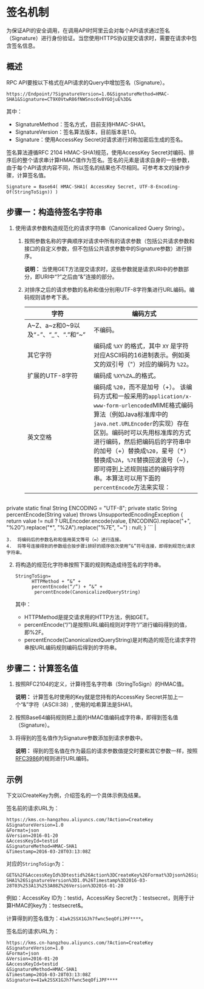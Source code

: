 # 签名机制

为保证API的安全调用，在调用API时阿里云会对每个API请求通过签名（Signature）进行身份验证。当您使用HTTPS协议提交请求时，需要在请求中包含签名信息。

## 概述

RPC API要按以下格式在API请求的Query中增加签名（Signature）。

```
https://Endpoint/?SignatureVersion=1.0&SignatureMethod=HMAC-SHA1&Signature=CT9X0VtwR86fNWSnsc6v8YGOjuE%3D&
```

其中：

-   SignatureMethod：签名方式，目前支持HMAC-SHA1。
-   SignatureVersion：签名算法版本，目前版本是1.0。
-   Signature：使用AccessKey Secret对请求进行对称加密后生成的签名。

签名算法遵循RFC 2104 HMAC-SHA1规范，使用AccessKey Secret对编码、排序后的整个请求串计算HMAC值作为签名。签名的元素是请求自身的一些参数，由于每个API请求内容不同，所以签名的结果也不尽相同。可参考本文的操作步骤，计算签名值。

```
Signature = Base64( HMAC-SHA1( AccessKey Secret, UTF-8-Encoding-Of(StringToSign)) )
```

## 步骤一：构造待签名字符串

1.  使用请求参数构造规范化的请求字符串（Canonicalized Query String）。
    1.  按照参数名称的字典顺序对请求中所有的请求参数（包括公共请求参数和接口的自定义参数，但不包括公共请求参数中的Signature参数）进行排序。

        **说明：** 当使用GET方法提交请求时，这些参数就是请求URI中的参数部分，即URI中“?”之后由“&”连接的部分。

    2.  对排序之后的请求参数的名称和值分别用UTF-8字符集进行URL编码。编码规则请参考下表。

        |字符|编码方式|
        |--|----|
        |A~Z、a~z和0~9以及“-”、“\_”、“.”和“~”|不编码。|
        |其它字符|编码成 `%XY` 的格式，其中 `XY` 是字符对应ASCII码的16进制表示。例如英文的双引号（"）对应的编码为 `%22`。|
        |扩展的UTF-8字符|编码成 `%XY%ZA…`的格式。|
        |英文空格|编码成 `%20`，而不是加号（+）。 该编码方式和一般采用的`application/x-www-form-urlencoded`MIME格式编码算法（例如Java标准库中的`java.net.URLEncoder`的实现）存在区别。编码时可以先用标准库的方式进行编码，然后把编码后的字符串中的加号（+）替换成`%20`，星号（\*）替换成`%2A`，`%7E`替换回波浪号（~），即可得到上述规则描述的编码字符串。本算法可以用下面的`percentEncode`方法来实现：

        ```
private static final String ENCODING = "UTF-8";
private static String percentEncode(String value) throws UnsupportedEncodingException 
{
return value != null ? URLEncoder.encode(value, ENCODING).replace("+", "%20").replace("*", "%2A").replace("%7E", "~") : null;
}
        ``` |

    3.  将编码后的参数名称和值用英文等号（=）进行连接。
    4.  将等号连接得到的参数组合按步骤i排好的顺序依次使用“&”符号连接，即得到规范化请求字符串。
2.  将构造的规范化字符串按照下面的规则构造成待签名的字符串。

    ```
    StringToSign=
          HTTPMethod + “&” +
          percentEncode(“/”) + ”&” +
           percentEncode(CanonicalizedQueryString)
    ```

    其中：

    -   HTTPMethod是提交请求用的HTTP方法，例如GET。
    -   percentEncode\(“/”\)是按照URL编码规则对字符“/”进行编码得到的值，即%2F。
    -   percentEncode\(CanonicalizedQueryString\)是对构造的规范化请求字符串按URL编码规则编码后得到的字符串。

## 步骤二：计算签名值

1.  按照RFC2104的定义，计算待签名字符串（StringToSign）的HMAC值。

    **说明：** 计算签名时使用的Key就是您持有的AccessKey Secret并加上一个“&”字符（ASCII:38）, 使用的哈希算法是SHA1。

2.  按照Base64编码规则把上面的HMAC值编码成字符串，即得到签名值（Signature）。
3.  将得到的签名值作为Signature参数添加到请求参数中。

    **说明：** 得到的签名值在作为最后的请求参数值提交时要和其它参数一样，按照[RFC3986](https://tools.ietf.org/html/rfc3986)的规则进行URL编码。


## 示例

下文以CreateKey为例，介绍签名的一个具体示例及结果。

签名前的请求URL为：

```
https://kms.cn-hangzhou.aliyuncs.com/?Action=CreateKey
&SignatureVersion=1.0
&Format=json
&Version=2016-01-20
&AccessKeyId=testid
&SignatureMethod=HMAC-SHA1
&Timestamp=2016-03-28T03:13:08Z           
```

对应的`StringToSign`为：

```
GET&%2F&AccessKeyId%3Dtestid%26Action%3DCreateKey%26Format%3Djson%26SignatureMethod%3DHMAC-SHA1%26SignatureVersion%3D1.0%26Timestamp%3D2016-03-28T03%253A13%253A08Z%26Version%3D2016-01-20
```

例如：AccessKey ID为：testid，AccessKey Secret为：testsecret，则用于计算HMAC的key为：testsecret&。

计算得到的签名值为：`41wk2SSX1GJh7fwnc5eqOfiJPF****`。

签名后的请求URL为：

```
https://kms.cn-hangzhou.aliyuncs.com/?Action=CreateKey
&SignatureVersion=1.0
&Format=json
&Version=2016-01-20
&AccessKeyId=testid
&SignatureMethod=HMAC-SHA1
&Timestamp=2016-03-28T03:13:08Z
&Signature=41wk2SSX1GJh7fwnc5eqOfiJPF****
```

